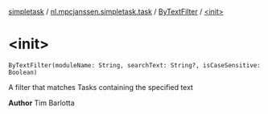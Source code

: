 [simpletask](../../index.md) / [nl.mpcjanssen.simpletask.task](../index.md) / [ByTextFilter](index.md) / [&lt;init&gt;](.)

# &lt;init&gt;

`ByTextFilter(moduleName: String, searchText: String?, isCaseSensitive: Boolean)`

A filter that matches Tasks containing the specified text

**Author**
Tim Barlotta

